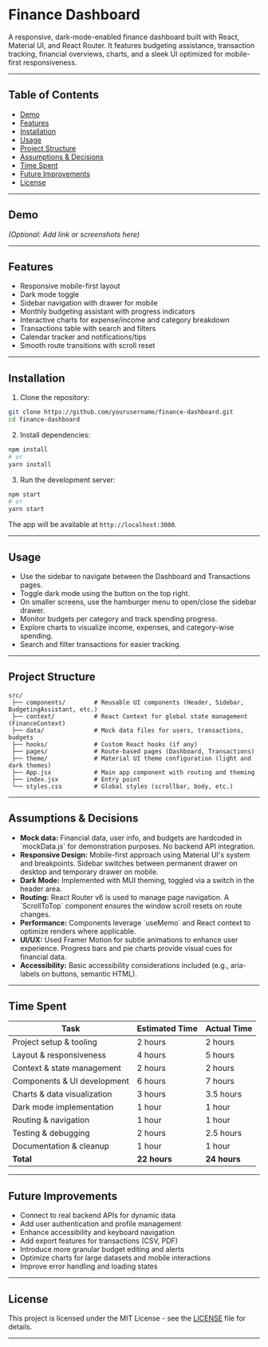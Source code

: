 
# Finance Dashboard

A responsive, dark-mode-enabled finance dashboard built with React, Material UI, and React Router. It features budgeting assistance, transaction tracking, financial overviews, charts, and a sleek UI optimized for mobile-first responsiveness.

---

## Table of Contents

- [Demo](#demo)  
- [Features](#features)  
- [Installation](#installation)  
- [Usage](#usage)  
- [Project Structure](#project-structure)  
- [Assumptions & Decisions](#assumptions--decisions)  
- [Time Spent](#time-spent)  
- [Future Improvements](#future-improvements)  
- [License](#license)  

---

## Demo

*(Optional: Add link or screenshots here)*

---

## Features

- Responsive mobile-first layout  
- Dark mode toggle  
- Sidebar navigation with drawer for mobile  
- Monthly budgeting assistant with progress indicators  
- Interactive charts for expense/income and category breakdown  
- Transactions table with search and filters  
- Calendar tracker and notifications/tips  
- Smooth route transitions with scroll reset  

---

## Installation

1. Clone the repository:

```bash
git clone https://github.com/yourusername/finance-dashboard.git
cd finance-dashboard
```

2. Install dependencies:

```bash
npm install
# or
yarn install
```
3. Run the development server:

```bash
npm start
# or
yarn start
```

The app will be available at `http://localhost:3000`.

---

## Usage

- Use the sidebar to navigate between the Dashboard and Transactions pages.  
- Toggle dark mode using the button on the top right.  
- On smaller screens, use the hamburger menu to open/close the sidebar drawer.  
- Monitor budgets per category and track spending progress.  
- Explore charts to visualize income, expenses, and category-wise spending.  
- Search and filter transactions for easier tracking.  

---

## Project Structure

```
src/
 ├── components/        # Reusable UI components (Header, Sidebar, BudgetingAssistant, etc.)
 ├── context/           # React Context for global state management (FinanceContext)
 ├── data/              # Mock data files for users, transactions, budgets
 ├── hooks/             # Custom React hooks (if any)
 ├── pages/             # Route-based pages (Dashboard, Transactions)
 ├── theme/             # Material UI theme configuration (light and dark themes)
 ├── App.jsx            # Main app component with routing and theming
 ├── index.jsx          # Entry point
 └── styles.css         # Global styles (scrollbar, body, etc.)
```

---

## Assumptions & Decisions

- **Mock data:** Financial data, user info, and budgets are hardcoded in \`mockData.js\` for demonstration purposes. No backend API integration.  
- **Responsive Design:** Mobile-first approach using Material UI's system and breakpoints. Sidebar switches between permanent drawer on desktop and temporary drawer on mobile.  
- **Dark Mode:** Implemented with MUI theming, toggled via a switch in the header area.  
- **Routing:** React Router v6 is used to manage page navigation. A \`ScrollToTop\` component ensures the window scroll resets on route changes.  
- **Performance:** Components leverage \`useMemo\` and React context to optimize renders where applicable.  
- **UI/UX:** Used Framer Motion for subtle animations to enhance user experience. Progress bars and pie charts provide visual cues for financial data.  
- **Accessibility:** Basic accessibility considerations included (e.g., aria-labels on buttons, semantic HTML).  

---

## Time Spent

| Task                         | Estimated Time | Actual Time  |
| ---------------------------- | -------------- | ------------|
| Project setup & tooling      | 2 hours       | 2 hours      |
| Layout & responsiveness      | 4 hours       | 5 hours      |
| Context & state management   | 2 hours       | 2 hours      |
| Components & UI development  | 6 hours       | 7 hours      |
| Charts & data visualization  | 3 hours       | 3.5 hours    |
| Dark mode implementation     | 1 hour        | 1 hour       |
| Routing & navigation         | 1 hour        | 1 hour       |
| Testing & debugging          | 2 hours       | 2.5 hours    |
| Documentation & cleanup      | 1 hour        | 1 hour       |
| **Total**                   | **22 hours**  | **24 hours** |

---

## Future Improvements

- Connect to real backend APIs for dynamic data  
- Add user authentication and profile management  
- Enhance accessibility and keyboard navigation  
- Add export features for transactions (CSV, PDF)  
- Introduce more granular budget editing and alerts  
- Optimize charts for large datasets and mobile interactions  
- Improve error handling and loading states  

---

## License

This project is licensed under the MIT License - see the [LICENSE](LICENSE) file for details.

---

